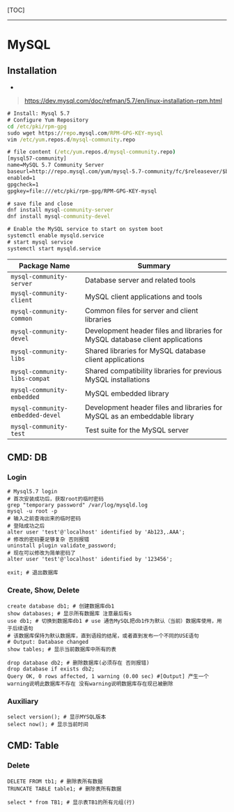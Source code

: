 [TOC]



---

# MySQL



## Installation

- 

>  https://dev.mysql.com/doc/refman/5.7/en/linux-installation-rpm.html 

```cmd
# Install: Mysql 5.7
# Configure Yum Repository
cd /etc/pki/rpm-gpg
sudo wget https://repo.mysql.com/RPM-GPG-KEY-mysql
vim /etc/yum.repos.d/mysql-community.repo

# file content (/etc/yum.repos.d/mysql-community.repo)
[mysql57-community]
name=MySQL 5.7 Community Server
baseurl=http://repo.mysql.com/yum/mysql-5.7-community/fc/$releasever/$basearch/
enabled=1
gpgcheck=1
gpgkey=file:///etc/pki/rpm-gpg/RPM-GPG-KEY-mysql

# save file and close
dnf install mysql-community-server
dnf install mysql-community-devel

# Enable the MySQL service to start on system boot
systemctl enable mysqld.service
# start mysql service
systemctl start mysqld.service
```

| Package Name                     | Summary                                                      |
| -------------------------------- | ------------------------------------------------------------ |
| `mysql-community-server`         | Database server and related tools                            |
| `mysql-community-client`         | MySQL client applications and tools                          |
| `mysql-community-common`         | Common files for server and client libraries                 |
| `mysql-community-devel`          | Development header files and libraries for MySQL database client applications |
| `mysql-community-libs`           | Shared libraries for MySQL database client applications      |
| `mysql-community-libs-compat`    | Shared compatibility libraries for previous MySQL installations |
| `mysql-community-embedded`       | MySQL embedded library                                       |
| `mysql-community-embedded-devel` | Development header files and libraries for MySQL as an embeddable library |
| `mysql-community-test`           | Test suite for the MySQL server                              |



## CMD: DB



### Login



```mysql
# Mysql5.7 login
# 首次安装成功后，获取root的临时密码
grep "temporary password" /var/log/mysqld.log
mysql -u root -p
# 输入之前查询出来的临时密码
# 登陆成功之后
alter user 'test'@'localhost' identified by 'Ab123,.AAA';
# 修改的密码要足够复杂 否则报错
uninstall plugin validate_password;
# 现在可以修改为简单密码了
alter user 'test'@'localhost' identified by '123456';

exit; # 退出数据库
```





### Create, Show, Delete

```mysql
create database db1; # 创建数据库db1
show databases; # 显示所有数据库 注意最后有s
use db1; # 切换到数据库db1 # use 通告MySQL把db1作为默认（当前）数据库使用，用于后续语句
# 该数据库保持为默认数据库，直到语段的结尾，或者直到发布一个不同的USE语句
# Output: Database changed
show tables; # 显示当前数据库中所有的表

drop database db2; # 删除数据库(必须存在 否则报错)
drop database if exists db2;
Query OK, 0 rows affected, 1 warning (0.00 sec) #[Output] 产生一个warning说明此数据库不存在 没有warning说明数据库存在现已被删除
```



### Auxiliary


```mysql
select version(); # 显示MYSQL版本
select now(); # 显示当前时间
```





## CMD: Table



### Delete


```mysql
DELETE FROM tb1; # 删除表所有数据
TRUNCATE TABLE table1; # 删除表所有数据
```







```mysql
select * from TB1; # 显示表TB1的所有元组(行)
```

